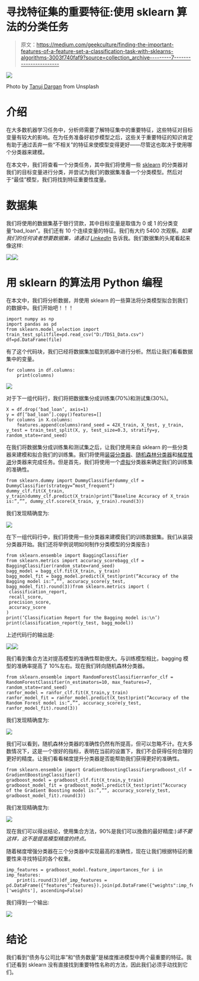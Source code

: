 # 寻找特征集的重要特征:使用 sklearn 算法的分类任务

> 原文：<https://medium.com/geekculture/finding-the-important-features-of-a-feature-set-a-classification-task-with-sklearns-algorithms-3003f740faf9?source=collection_archive---------7----------------------->

![](img/a2a2e4f13fef56c44e37e6400d34695d.png)

Photo by [Tanuj Dargan](https://unsplash.com/@tanuj_dargan?utm_source=unsplash&utm_medium=referral&utm_content=creditCopyText) from Unsplash

# 介绍

在大多数机器学习任务中，分析师需要了解特征集中的重要特征，这些特征对目标变量有较大的影响。在为任务准备好初步模型之后，这些关于重要特征的知识肯定有助于通过丢弃一些“不相关”的特征来使模型变得更好——尽管这也取决于使用哪个分类器来建模。

在本文中，我们将查看一个分类任务，其中我们将使用一些 [sklearn](https://scikit-learn.org/stable/) 的分类器对我们的目标变量进行分类，并尝试为我们的数据集准备一个分类模型。然后对于“最佳”模型，我们将找到特征重要性度量。

# 数据集

我们将使用的数据集基于银行贷款，其中目标变量是取值为 0 或 1 的分类变量“bad_loan”。我们还有 10 个连续变量的特征。我们有大约 5400 次观察。*如果我们的任何读者想要数据集，请通过* [*LinkedIn*](https://www.linkedin.com/in/pritam-kumar-patro-1098b9163/) 告诉我。我们数据集的头尾看起来像这样:

![](img/6f7c6cc70fe1145fd0172c030fe9ea1c.png)![](img/414d7fbb76234e2af6e5235fde22a720.png)

# 用 sklearn 的算法用 Python 编程

在本文中，我们将分析数据，并使用 sklearn 的一些算法将分类模型拟合到我们的数据中。我们开始吧！！！

```
import numpy as np
import pandas as pd
from sklearn.model_selection import train_test_splitfile=pd.read_csv("D:/TDS1_Data.csv")
df=pd.DataFrame(file)
```

有了这个代码块，我们已经将数据集加载到机器中进行分析。然后让我们看看数据集中的变量。

```
for columns in df.columns:
    print(columns)
```

![](img/b088843a8fb416f7bc2bcc8a9b5d7756.png)

对于下一组代码行，我们将把数据集分成训练集(70%)和测试集(30%)。

```
X = df.drop(‘bad_loan’, axis=1)
y = df[‘bad_loan’].copy()features=[]
for columns in X.columns:
    features.append(columns)rand_seed = 42X_train, X_test, y_train, y_test = train_test_split(X, y, test_size=0.3, stratify=y, random_state=rand_seed)
```

在我们将数据集分成训练集和测试集之后，让我们使用来自 sklearn 的一些分类器来建模和拟合我们的训练集。我们将使用[装袋分类器](https://scikit-learn.org/stable/modules/generated/sklearn.ensemble.BaggingClassifier.html)、[随机森林分类器](https://scikit-learn.org/stable/modules/generated/sklearn.ensemble.RandomForestClassifier.html)和[梯度推进](https://scikit-learn.org/stable/modules/generated/sklearn.ensemble.GradientBoostingClassifier.html)分类器来完成任务。但是首先，我们将使用一个[虚拟](https://scikit-learn.org/stable/modules/generated/sklearn.dummy.DummyClassifier.html)分类器来确定我们的训练集的准确性。

```
from sklearn.dummy import DummyClassifierdummy_clf = DummyClassifier(strategy=”most_frequent”)
dummy_clf.fit(X_train, y_train)dummy_clf.predict(X_train)print(“Baseline Accuracy of X_train is:”,””, dummy_clf.score(X_train, y_train).round(3))
```

我们发现精确度为:

![](img/7c72adc2c627035c909df18bba44fe79.png)

在下一组代码行中，我们将使用一些分类器来建模我们的训练数据集。我们从装袋分类器开始。我们还将举例说明如何制作分类模型的分类报告:)

```
from sklearn.ensemble import BaggingClassifier
from sklearn.metrics import accuracy_scorebagg_clf = BaggingClassifier(random_state=rand_seed)
bagg_model = bagg_clf.fit(X_train, y_train)
bagg_model_fit = bagg_model.predict(X_test)print(“Accuracy of the Bagging model is:”,””, accuracy_score(y_test, bagg_model_fit).round(3))from sklearn.metrics import (
 classification_report,
 recall_score,
 precision_score,
 accuracy_score
)
print(‘Classification Report for the Bagging model is:\n’)
print(classification_report(y_test, bagg_model))
```

上述代码行的输出是:

![](img/3d6c45fa191ad0c14020e05ac12af5a4.png)![](img/3c9f0e8ae951e8862a8a636c662e5506.png)

我们看到集合方法对提高模型的准确性帮助很大。与训练模型相比，bagging 模型的准确率提高了 10%左右。现在我们转向随机森林分类器。

```
from sklearn.ensemble import RandomForestClassifierranfor_clf = RandomForestClassifier(n_estimators=10, max_features=7, random_state=rand_seed)
ranfor_model = ranfor_clf.fit(X_train,y_train)
ranfor_model_fit = ranfor_model.predict(X_test)print(“Accuracy of the Random Forest model is:”,””, accuracy_score(y_test, ranfor_model_fit).round(3))
```

我们发现精确度为:

![](img/c97aa629b7f7747f46768b9a70cabd3f.png)

我们可以看到，随机森林分类器的准确性仍然有所提高，但可以忽略不计。在大多数情况下，这是一个很好的指标，表明在当前的设置下，我们不会获得任何合理的更好的精度。让我们看看梯度提升分类器是否能帮助我们获得更好的准确性。

```
from sklearn.ensemble import GradientBoostingClassifiergradboost_clf = GradientBoostingClassifier()
gradboost_model = gradboost_clf.fit(X_train,y_train)
gradboost_model_fit = gradboost_model.predict(X_test)print(“Accuracy of the Gradient Boosting model is:”,””, accuracy_score(y_test, gradboost_model_fit).round(3))
```

我们发现精确度为:

![](img/d623fd71dc33beb975cc38b7b0edc4ac.png)

现在我们可以得出结论，使用集合方法，90%是我们可以挽救的最好精度:)*请不要这样，这不是提高模型精度的终点。*

随着梯度增强分类器在三个分类器中实现最高的准确性，现在让我们根据特征的重要性来寻找特征的各个权重。

```
imp_features = gradboost_model.feature_importances_for i in imp_features:
    print(i.round(3))df_imp_features = pd.DataFrame({"features":features}).join(pd.DataFrame({"weights":imp_features}))df_imp_features.sort_values(by=['weights'], ascending=False)
```

我们得到一个输出:

![](img/f7785cf230dd4f8a95f9e75d95dd5574.png)

# 结论

我们看到“债务与公司比率”和“债务数量”是梯度推进模型中两个最重要的特征。我们还看到 sklearn 没有直接找到重要特性名称的方法，因此我们必须手动找到它们。